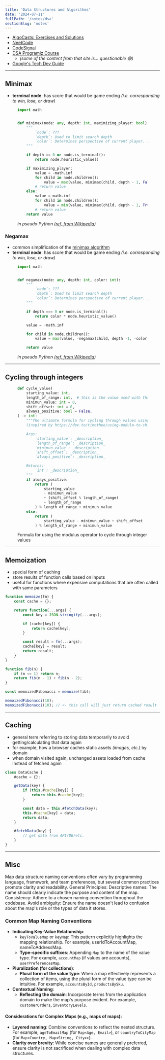 ```yaml
---
title: 'Data Structures and Algorithms'
date: '2024-07-11'
fullPath: '/notes/dsa'
sectionSlug: 'notes'
---
```


- [AlgoCasts: Exercises and Solutions](/notes/dsa/algorithm-exercises/algo-casts)
- [NeetCode](/notes/dsa/neetcode)
- [CodeSignal](/notes/dsa/code-signal)
- [DSA Programiz Course](/notes/dsa/programiz-course)
  - _(some of the content from that site is... questionable 😅)_
- [Google's Tech Dev Guide](/notes/dsa/tech-dev-guide)

---

## Minimax

- **terminal node**: has score that would be game ending _(i.e. corresponding to win, lose, or draw)_

<figure>

```python
import math


def minimax(node: any, depth: int, maximizing_player: bool):
    """
        `node`: ???
        `depth`: Used to limit search depth
        `color`: Determines perspective of current player. In a two-player game, would be `1` if Player A, `-1` if Player B
    """

    if depth == 0 or node.is_terminal():
        return node.heuristic_value()

    if maximizing_player:
        value = -math.inf
        for child in node.children():
            value = max(value, minimax(child, depth - 1, False))
        # return value
    else:
        value = math.inf
        for child in node.children():
            value = min(value, minimax(child, depth - 1, True))
        # return value
    return value


```

<figcaption>

_in pseudo Python ([ref. from Wikipedia](https://en.wikipedia.org/wiki/Minimax))_

</figcaption>
</figure>

### Negamax

- common simplification of the [minimax algorithm](#minimax)
- **terminal node**: has score that would be game ending _(i.e. corresponding to win, lose, or draw)_

<figure>

```python
import math


def negamax(node: any, depth: int, color: int):
    """
        `node`: ???
        `depth`: Used to limit search depth
        `color`: Determines perspective of current player. In a two-player game, would be `1` if Player A, `-1` if Player B
    """

    if depth === 0 or node.is_terminal():
        return color * node.heuristic_value()

    value = -math.inf

    for child in node.children():
        value = max(value, -negamax(child, depth -1, -color))

    return value

```

<figcaption>

_in pseudo Python ([ref. from Wikipedia](https://en.wikipedia.org/wiki/Negamax))_

</figcaption>
</figure>

---

## Cycling through integers

<figure>

```python
def cycle_value(
    starting_value: int,
    length_of_range: int,  # this is the value used with the modulo operator
    minimun_value: int = 0,
    shift_offset: int = 0,
    always_positive: bool = False,
) -> int:
    """The ultimate formula for cycling through values using the modulo operator
    (inspired by https://dev.to/timothee/using-modulo-to-shift-a-value-and-keep-it-inside-a-range-8fm)

    Args:
        `starting_value`: _description_
        `length_of_range`: _description_
        `minimun_value`: _description_
        `shift_offset`: _description_
        `always_positive`: _description_

    Returns:
        `int`: _description_
    """
    if always_positive:
        return (
            starting_value
            - minimun_value
            + (shift_offset % length_of_range)
            + length_of_range
        ) % length_of_range + minimun_value
    else:
        return (
            starting_value - minimun_value + shift_offset
        ) % length_of_range + minimun_value

```

<figcaption>

Formula for using the modulus operator to cycle through integer values

</figcaption>
</figure>

---

## Memoization

- special form of caching
- store results of function calls based on inputs
- useful for functions where expensive computations that are often called with same parameters

```javascript
function memoize(fn) {
    const cache = {};

    return function(...args) {
        const key = JSON.stringify(...args);

        if (cache[key]) {
            return cache[key];
        }

        const result = fn(...args);
        cache[key] = result;
        return result;
    }
}

function fib(n) {
    if (n <= 1) return n;
    return fib(n - 1) + fib(n - 2);
}

const memoizedFibonacci = memoize(fib);

memoizedFibonacci(10);
memoizedFibonacci(10); // <- this call will just return cached result
```

---

## Caching

- general term referring to storing data temporarily to avoid getting/calculating that data again
- for example, how a browser caches static assets _(images, etc.)_ by domain
- when domain visited again, unchanged assets loaded from cache instead of fetched again

```javascript
class DataCache {
    #cache = {};

    getData(key) {
        if (this.#cache[key]) {
            return this.#cache[key];
        }

        const data = this.#fetchData(key);
        this.#cache[key] = data;
        return data;
    }

    #fetchData(key) {
        // get data from API/DB/etc.
    }
}
```

---

## Misc

Map data structure naming conventions often vary by programming language, framework, and team preferences, but several common practices promote clarity and readability.
General Principles:
Descriptive names: The name should clearly indicate the purpose and content of the map.
Consistency: Adhere to a chosen naming convention throughout the codebase.
Avoid ambiguity: Ensure the name doesn't lead to confusion about the map's role or the types of data it stores.

### Common Map Naming Conventions

- **Indicating Key-Value Relationship**:
  - `keyToValueMap` or `keyMap`: This pattern explicitly highlights the mapping relationship. For example, userIdToAccountMap, nameToAddressMap.
  - **Type-specific suffixes**: Appending `Map` to the name of the value type. For example, `accountMap` (if values are accounts), `userPreferencesMap`.
- **Pluralization (for collections)**:
  - **Plural form of the value type**: When a map effectively represents a collection of items, using the plural form of the value type can be intuitive. For example, `accountsById`, `productsBySku`.
- **Contextual Naming**:
  - **Reflecting the domain**: Incorporate terms from the application domain to make the map's purpose evident. For example, `customerOrders`, `inventoryLevels`.

#### Considerations for Complex Maps (e.g., maps of maps):

- **Layered naming**: Combine conventions to reflect the nested structure. For example, `ageToEmailMap` (for `Map<Age, Email>`), or `countryToCityMap` (for `Map<Country, Map<String, City>>`).
- **Clarity over brevity**: While concise names are generally preferred, ensure clarity is not sacrificed when dealing with complex data structures.
